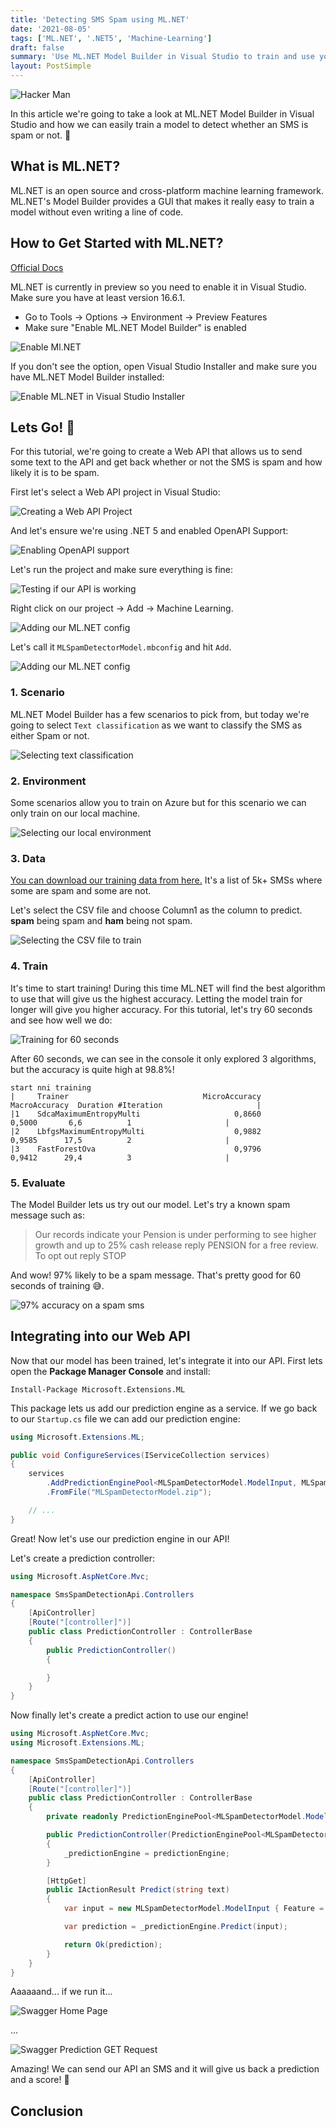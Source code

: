 ```yaml
---
title: 'Detecting SMS Spam using ML.NET'
date: '2021-08-05'
tags: ['ML.NET', '.NET5', 'Machine-Learning']
draft: false
summary: 'Use ML.NET Model Builder in Visual Studio to train and use your first machine learning model with ML.NET.'
layout: PostSimple
---
```


![Hacker Man](https://miro.medium.com/max/1400/1*kSw-njRsFwVlqbTElIX8oQ.jpeg)

In this article we're going to take a look at ML.NET Model Builder in Visual Studio and how we can easily train a model to detect whether an SMS is spam or not. 🦄

## What is ML.NET?

ML.NET is an open source and cross-platform machine learning framework. ML.NET's Model Builder provides a GUI that makes it really easy to train a model without even writing a line of code.

## How to Get Started with ML.NET?

[Official Docs](https://dotnet.microsoft.com/learn/ml-dotnet/get-started-tutorial/intro)

ML.NET is currently in preview so you need to enable it in Visual Studio. Make sure you have at least version 16.6.1.

- Go to Tools -> Options -> Environment -> Preview Features
- Make sure "Enable ML.NET Model Builder" is enabled

![Enable Ml.NET](/static/images/mlnet/enable_mlnet.png)

If you don't see the option, open Visual Studio Installer and make sure you have ML.NET Model Builder installed:

![Enable ML.NET in Visual Studio Installer](/static/images/mlnet/visual_studio_installer.png)

## Lets Go! 🚗

For this tutorial, we're going to create a Web API that allows us to send some text to the API and get back whether or not the SMS is spam and how likely it is to be spam.

First let's select a Web API project in Visual Studio:

![Creating a Web API Project](/static/images/mlnet/create_project.png)

And let's ensure we're using .NET 5 and enabled OpenAPI Support:

![Enabling OpenAPI support](/static/images/mlnet/additional_info.png)

Let's run the project and make sure everything is fine:

![Testing if our API is working](/static/images/mlnet/test.png)

Right click on our project -> Add -> Machine Learning.

![Adding our ML.NET config](/static/images/mlnet/add_ml.png)

Let's call it `MLSpamDetectorModel.mbconfig` and hit `Add`.

![Adding our ML.NET config](/static/images/mlnet/add_ml_continued.png)

### 1. Scenario

ML.NET Model Builder has a few scenarios to pick from, but today we're going to select `Text classification` as we want to classify the SMS as either Spam or not.

![Selecting text classification](/static/images/mlnet/scenario.png)

### 2. Environment

Some scenarios allow you to train on Azure but for this scenario we can only train on our local machine.

![Selecting our local environment](/static/images/mlnet/environment.png)

### 3. Data

[You can download our training data from here.](https://drive.google.com/file/d/1TxKm-3ohYJjXm6Iwb_FaU9wyWSQXFicD/view?usp=sharing) It's a list of 5k+ SMSs where some are spam and some are not.

Let's select the CSV file and choose Column1 as the column to predict. **spam** being spam and **ham** being not spam.

![Selecting the CSV file to train](/static/images/mlnet/data.png)

### 4. Train

It's time to start training! During this time ML.NET will find the best algorithm to use that will give us the highest accuracy. Letting the model train for longer will give you higher accuracy. For this tutorial, let's try 60 seconds and see how well we do:

![Training for 60 seconds](/static/images/mlnet/train.png)

After 60 seconds, we can see in the console it only explored 3 algorithms, but the accuracy is quite high at 98.8%!

```
start nni training
|     Trainer                              MicroAccuracy  MacroAccuracy  Duration #Iteration                     |
|1    SdcaMaximumEntropyMulti                     0,8660         0,5000       6,6          1                     |
|2    LbfgsMaximumEntropyMulti                    0,9882         0,9585      17,5          2                     |
|3    FastForestOva                               0,9796         0,9412      29,4          3                     |
```

### 5. Evaluate

The Model Builder lets us try out our model. Let's try a known spam message such as:

> Our records indicate your Pension is under performing to see higher growth and up to 25% cash release reply PENSION for a free review. To opt out reply STOP

And wow! 97% likely to be a spam message. That's pretty good for 60 seconds of training 😅.

![97% accuracy on a spam sms](/static/images/mlnet/try_model.png)

## Integrating into our Web API

Now that our model has been trained, let's integrate it into our API. First lets open the **Package Manager Console** and install:

`Install-Package Microsoft.Extensions.ML`

This package lets us add our prediction engine as a service. If we go back to our `Startup.cs` file we can add our prediction engine:

```csharp
using Microsoft.Extensions.ML;

public void ConfigureServices(IServiceCollection services)
{
    services
        .AddPredictionEnginePool<MLSpamDetectorModel.ModelInput, MLSpamDetectorModel.ModelOutput>()
        .FromFile("MLSpamDetectorModel.zip");

    // ...
}
```

Great! Now let's use our prediction engine in our API!

Let's create a prediction controller:

```csharp
using Microsoft.AspNetCore.Mvc;

namespace SmsSpamDetectionApi.Controllers
{
    [ApiController]
    [Route("[controller]")]
    public class PredictionController : ControllerBase
    {
        public PredictionController()
        {

        }
    }
}
```

Now finally let's create a predict action to use our engine!

```csharp
using Microsoft.AspNetCore.Mvc;
using Microsoft.Extensions.ML;

namespace SmsSpamDetectionApi.Controllers
{
    [ApiController]
    [Route("[controller]")]
    public class PredictionController : ControllerBase
    {
        private readonly PredictionEnginePool<MLSpamDetectorModel.ModelInput, MLSpamDetectorModel.ModelOutput> _predictionEngine;

        public PredictionController(PredictionEnginePool<MLSpamDetectorModel.ModelInput, MLSpamDetectorModel.ModelOutput> predictionEngine)
        {
            _predictionEngine = predictionEngine;
        }

        [HttpGet]
        public IActionResult Predict(string text)
        {
            var input = new MLSpamDetectorModel.ModelInput { Feature = text };

            var prediction = _predictionEngine.Predict(input);

            return Ok(prediction);
        }
    }
}
```

Aaaaaand... if we run it...

![Swagger Home Page](/static/images/mlnet/swagger_1.png)

...

![Swagger Prediction GET Request](/static/images/mlnet/swagger_2.png)

Amazing! We can send our API an SMS and it will give us back a prediction and a score! 🥳

## Conclusion
